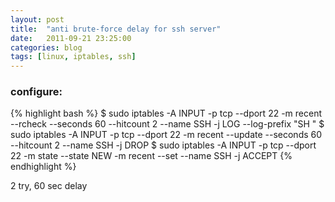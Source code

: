 ```yaml
---
layout: post
title:  "anti brute-force delay for ssh server"
date:   2011-09-21 23:25:00
categories: blog
tags: [linux, iptables, ssh]
---
```


### configure:

{% highlight bash %}
$ sudo iptables -A INPUT -p tcp --dport 22 -m recent --rcheck --seconds 60 --hitcount 2 --name SSH -j LOG --log-prefix "SH "
$ sudo iptables -A INPUT -p tcp --dport 22 -m recent --update --seconds 60 --hitcount 2 --name SSH -j DROP
$ sudo iptables -A INPUT -p tcp --dport 22 -m state --state NEW -m recent --set --name SSH -j ACCEPT
{% endhighlight %}

2 try, 60 sec delay
